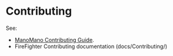 # Contributing

See:

- [ManoMano Contributing Guide](https://github.com/ManoManoTech/ALaMano/blob/master/CONTRIBUTING.md).
- FireFighter Contributing documentation (docs/Contributing/)

<!-- XXX(dugab): Deploy the docs to Github Pages, link them here -->
